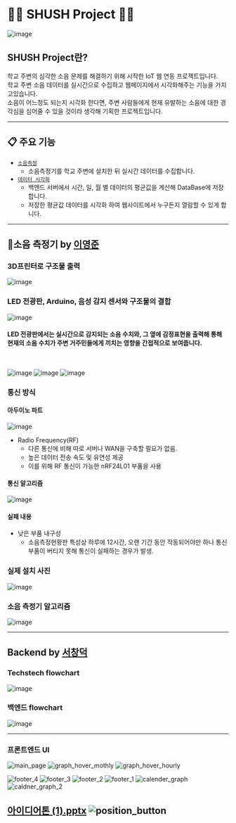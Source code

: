 # 📢📣 SHUSH Project 📢📣
![image](https://github.com/Garodden/SHUSH_project/assets/44630705/e150e208-a4e0-45de-9624-7de29d4fa8bd)

## SHUSH Project란?

학교 주변의 심각한 소음 문제를 해결하기 위해 시작한 IoT 웹 연동 프로젝트입니다.
<br>
학교 주변 소음 데이터를 실시간으로 수집하고 웹페이지에서 시각화해주는 기능을 가지고있습니다.
<br>
소음이 어느정도 되는지 시각화 한다면, 주변 사람들에게 현재 유발하는 소음에 대한 경각심을 심어줄 수 있을 것이라 생각해 기획한 프로젝트입니다.

---

## 📋 주요 기능
- [`소음측정`]()
  - 소음측정기를 학교 주변에 설치한 뒤 실시간 데이터를 수집합니다.
- [`데이터 시각화`]()
  - 백엔드 서버에서 시간, 일, 월 별 데이터의 평균값을 계산해 DataBase에 저장합니다.
  - 저장한 평균값 데이터를 시각화 하여 웹사이트에서 누구든지 열람할 수 있게 합니다. 
---
## 🎤소음 측정기 by [이영준](https://github.com/dldudwns887)
### 3D프린터로 구조물 출력
![image](https://github.com/Garodden/SHUSH_project/assets/44630705/7d833b32-690e-4d5d-a743-d41c268ea969)

### LED 전광판, Arduino, 음성 감지 센서와 구조물의 결합
![image](https://github.com/Garodden/SHUSH_project/assets/44630705/f83faa5c-19a7-4126-8a66-ef78aae20c38)
#### LED 전광판에서는 실시간으로 감지되는 소음 수치와, 그 옆에 감정표현을 출력해 통해 현재의 소음 수치가 주변 거주민들에게 끼치는 영향을 간접적으로 보여줍니다.
<br>

![image](https://github.com/Garodden/SHUSH_project/assets/44630705/650b82cd-4aed-4ed2-bc33-39c708aecfa7)
![image](https://github.com/Garodden/SHUSH_project/assets/44630705/e607f717-13e0-468e-a663-5936dae9c591)
![image](https://github.com/Garodden/SHUSH_project/assets/44630705/a933b931-cd51-43f1-85b9-e0f2675acf5a)

### 통신 방식
#### 아두이노 파트
![image](https://github.com/user-attachments/assets/78e8f49c-e512-48b2-b3e1-0664ae3a30f2)
- Radio Frequency(RF)
  - 다른 통신에 비해 따로 서버나 WAN을 구축할 필요가 없음.
  - 높은 데이터 전송 속도 및 유연성 제공  
  - 이를 위해 RF 통신이 가능한 nRF24L01 부품을 사용
#### 통신 알고리즘
![image](https://github.com/user-attachments/assets/a72ebfec-9a31-4829-904e-cd288e310386)

#### 실패 내용
 - 낮은 부품 내구성
   - 소음측정현황판 특성상 하루에 12시간, 오랜 기간 동안 작동되어야만 하나 통신 부품이 버티지 못해 통신이 실패하는 경우가 발생.
 

### 실제 설치 사진
![image](https://github.com/Garodden/SHUSH_project/assets/44630705/e3a93359-2874-4d93-aa26-6f57ab826525)

### 소음 측정기 알고리즘
![image](https://github.com/Garodden/SHUSH_project/assets/44630705/2061ab20-64c9-4bbb-a7cc-c7edff019892)

---
## Backend by [서창덕](https://github.com/Garodden)

### Techstech flowchart
![image](https://github.com/Garodden/SHUSH_project/assets/44630705/af9b2952-ccf7-4a29-8b5c-b2f802c7f53a)
### 백엔드 flowchart
![image](https://github.com/Garodden/SHUSH_project/assets/44630705/a3063c58-f750-47e0-9d09-0ae158b57c3e)

---
### 프론트엔드 UI
![main_page](https://github.com/Garodden/SHUSH_project/assets/44630705/3a66bc90-b6f1-4901-a68d-7501c661c3e0)
![graph_hover_mothly](https://github.com/Garodden/SHUSH_project/assets/44630705/f55c7e13-c405-4f1f-a534-068f3f86d4d8)
![graph_hover_hourly](https://github.com/Garodden/SHUSH_project/assets/44630705/fdfbc701-e344-40aa-a48d-fbb88ad1b57a)

![footer_4](https://github.com/Garodden/SHUSH_project/assets/44630705/1de343e4-8716-46ff-ae20-c6ad6785afb3)
![footer_3](https://github.com/Garodden/SHUSH_project/assets/44630705/75ace730-3d09-4b41-996f-d63ec9c4286b)
![footer_2](https://github.com/Garodden/SHUSH_project/assets/44630705/c4c50ac2-20f5-4bdd-b23d-88f4db8c0af2)
![footer_1](https://github.com/Garodden/SHUSH_project/assets/44630705/8d98c4c2-cc7a-44fd-b286-aa0d3de901a0)
![calender_graph](https://github.com/Garodden/SHUSH_project/assets/44630705/d1f95c35-4e17-4415-9724-09878473c60d)
![caldner_graph_2](https://github.com/Garodden/SHUSH_project/assets/44630705/e329d78b-b4fe-4a40-830e-5953257915ed)

[아이디어톤 (1).pptx](https://github.com/user-attachments/files/15800364/1.pptx)
![position_button](https://github.com/Garodden/SHUSH_project/assets/44630705/68ee47e1-e674-47a1-bbb3-19b9037fe2f6)
---
